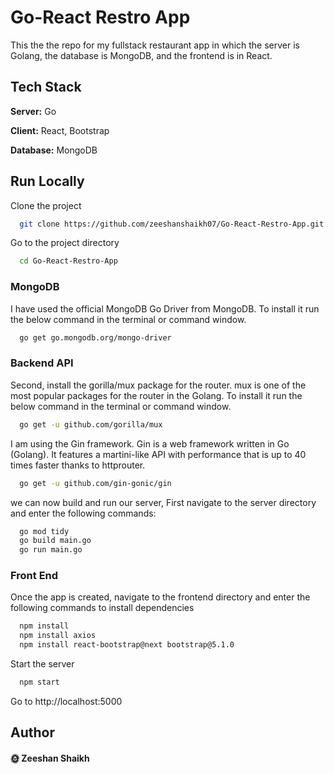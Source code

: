 
# Go-React Restro App

This the the repo for my fullstack restaurant app in which the server is Golang, the database is MongoDB, and the frontend is in React.


## Tech Stack
**Server:** Go

**Client:** React, Bootstrap

**Database:** MongoDB
## Run Locally

Clone the project

```bash
  git clone https://github.com/zeeshanshaikh07/Go-React-Restro-App.git
```

Go to the project directory

```bash
  cd Go-React-Restro-App
```
### MongoDB

I have used the official MongoDB Go Driver from MongoDB.
To install it run the below command in the terminal or command window.

```bash
  go get go.mongodb.org/mongo-driver
```

### Backend API

Second, install the gorilla/mux package for the router. mux is one of the most popular packages for the router in the Golang.
To install it run the below command in the terminal or command window.

```bash
  go get -u github.com/gorilla/mux
```

I am using the Gin framework. Gin is a web framework written in Go (Golang). It features a martini-like API with performance that is up to 40 times faster thanks to httprouter.

```bash
  go get -u github.com/gin-gonic/gin
```

we can now build and run our server, First navigate to the server directory and enter the following commands:

```bash
  go mod tidy
  go build main.go
  go run main.go
```

### Front End
Once the app is created, navigate to the frontend directory and enter the following commands to install dependencies

```bash
  npm install
  npm install axios
  npm install react-bootstrap@next bootstrap@5.1.0
```

Start the server

```bash
  npm start
```
Go to http://localhost:5000

## Author

#### :sun_with_face: Zeeshan Shaikh
